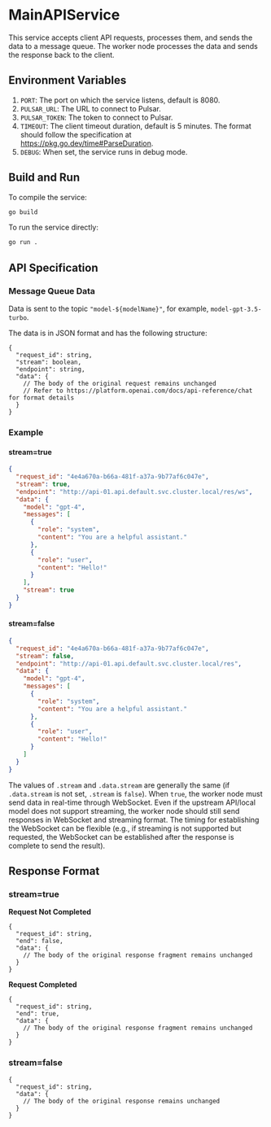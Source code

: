 # MainAPIService

This service accepts client API requests, processes them, and sends the data to a message queue. The worker node processes the data and sends the response back to the client.

## Environment Variables

1. `PORT`: The port on which the service listens, default is 8080.
2. `PULSAR_URL`: The URL to connect to Pulsar.
3. `PULSAR_TOKEN`: The token to connect to Pulsar.
4. `TIMEOUT`: The client timeout duration, default is 5 minutes. The format should follow the specification at https://pkg.go.dev/time#ParseDuration.
5. `DEBUG`: When set, the service runs in debug mode.

## Build and Run

To compile the service:

```bash
go build
```

To run the service directly:

```bash
go run .
```

## API Specification

### Message Queue Data

Data is sent to the topic `"model-${modelName}"`, for example, `model-gpt-3.5-turbo`.

The data is in JSON format and has the following structure:

```json5
{
  "request_id": string,
  "stream": boolean,
  "endpoint": string,
  "data": {
    // The body of the original request remains unchanged
    // Refer to https://platform.openai.com/docs/api-reference/chat for format details
  }
}
```

### Example

#### stream=true

```json
{
  "request_id": "4e4a670a-b66a-481f-a37a-9b77af6c047e",
  "stream": true,
  "endpoint": "http://api-01.api.default.svc.cluster.local/res/ws",
  "data": {
    "model": "gpt-4",
    "messages": [
      {
        "role": "system",
        "content": "You are a helpful assistant."
      },
      {
        "role": "user",
        "content": "Hello!"
      }
    ],
    "stream": true
  }
}
```

#### stream=false

```json
{
  "request_id": "4e4a670a-b66a-481f-a37a-9b77af6c047e",
  "stream": false,
  "endpoint": "http://api-01.api.default.svc.cluster.local/res",
  "data": {
    "model": "gpt-4",
    "messages": [
      {
        "role": "system",
        "content": "You are a helpful assistant."
      },
      {
        "role": "user",
        "content": "Hello!"
      }
    ]
  }
}
```

The values of `.stream` and `.data.stream` are generally the same (if `.data.stream` is not set, `.stream` is `false`). When `true`, the worker node must send data in real-time through WebSocket. Even if the upstream API/local model does not support streaming, the worker node should still send responses in WebSocket and streaming format. The timing for establishing the WebSocket can be flexible (e.g., if streaming is not supported but requested, the WebSocket can be established after the response is complete to send the result).

## Response Format

### stream=true

**Request Not Completed**

```json5
{
  "request_id": string,
  "end": false,
  "data": {
    // The body of the original response fragment remains unchanged
  }
}
```

**Request Completed**

```json5
{
  "request_id": string,
  "end": true,
  "data": {
    // The body of the original response fragment remains unchanged
  }
}
```

### stream=false

```json5
{
  "request_id": string,
  "data": {
    // The body of the original response remains unchanged
  }
}
```
